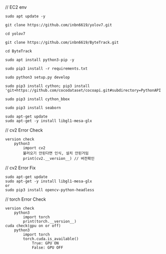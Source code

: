 // EC2 env

	sudo apt update -y

	git clone https://github.com/inbn6619/yolov7.git

	cd yolov7

	git clone https://github.com/inbn6619/ByteTrack.git

	cd ByteTrack
	
	sudo apt install python3-pip -y

	sudo pip3 install -r requirements.txt

	sudo python3 setup.py develop

	sudo pip3 install cython; pip3 install 'git+https://github.com/cocodataset/cocoapi.git#subdirectory=PythonAPI'

	sudo pip3 install cython_bbox

	sudo pip3 install seaborn

	sudo apt-get update
	sudo apt-get -y install libgl1-mesa-glx
















// cv2 Error Check

	version check
		python3
			import cv2
			불러오기 안된다면 인식, 설치 안된거임
			print(cv2.__version__) // 버전확인

// cv2 Error Fix


	sudo apt-get update
	sudo apt-get -y install libgl1-mesa-glx
	or
	sudo pip3 install opencv-python-headless



// torch Error Check

	version check
		python3
			import torch
			print(torch.__version__)
	cuda check(gpu on or off)
		python3
			import torch
			torch.cuda.is_available()
				True: GPU ON
				False: GPU OFF

